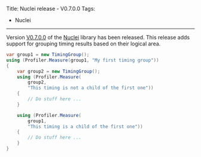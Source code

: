 Title: Nuclei release - V0.7.0.0
Tags:
  - Nuclei
---

Version [V0.7.0.0](https://github.com/pvandervelde/Nuclei/releases/tag/V0.7.0.0) of the
[Nuclei](/projects/nuclei.html) library has been released. This release adds support for grouping
timing results based on their logical area.

``` cs
var group1 = new TimingGroup();
using (Profiler.Measure(group1, "My first timing group"))
{
    var group2 = new TimingGroup();
    using (Profiler.Measure(
        group2,
        "This timing is not a child of the first one"))
    {
        // Do stuff here ...
    }

    using (Profiler.Measure(
        group1,
        "This timing is a child of the first one"))
    {
        // Do stuff here ...
    }
}
```
